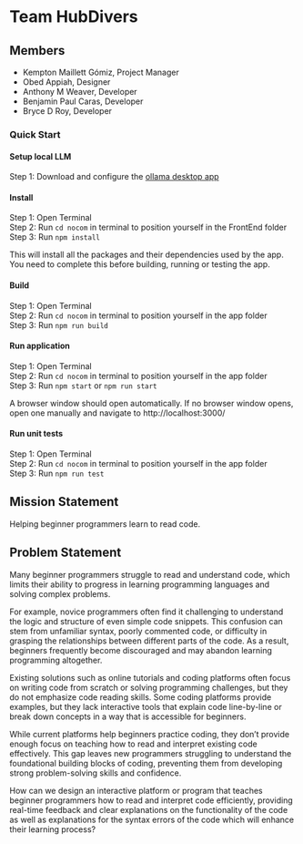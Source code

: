 # Team HubDivers

## Members
- Kempton Maillett Gómiz, Project Manager
- Obed Appiah, Designer
- Anthony M Weaver, Developer
- Benjamin Paul Caras, Developer
- Bryce D Roy, Developer

### Quick Start

#### Setup local LLM
Step 1: Download and configure the [ollama desktop app](https://ollama.com/download)

#### Install
Step 1: Open Terminal \
Step 2: Run `cd nocom` in terminal to position yourself in the FrontEnd folder \
Step 3: Run `npm install`

This will install all the packages and their dependencies used by the app. You need to complete this before building, running or testing the app.


#### Build 
Step 1: Open Terminal \
Step 2: Run `cd nocom` in terminal to position yourself in the app folder \
Step 3: Run `npm run build` 

#### Run application
Step 1: Open Terminal \
Step 2: Run `cd nocom` in terminal to position yourself in the app folder \
Step 3: Run `npm start` or `npm run start` 

A browser window should open automatically. If no browser window opens, open one manually and navigate to http://localhost:3000/

#### Run unit tests
Step 1: Open Terminal \
Step 2: Run `cd nocom` in terminal to position yourself in the app folder \
Step 3: Run `npm run test`

## Mission Statement
Helping beginner programmers learn to read code.

## Problem Statement

Many beginner programmers struggle to read and understand code, which limits their ability to progress in learning programming languages and solving complex problems.

For example, novice programmers often find it challenging to understand the logic and structure of even simple code snippets. This confusion can stem from unfamiliar syntax, poorly commented code, or difficulty in grasping the relationships between different parts of the code. As a result, beginners frequently become discouraged and may abandon learning programming altogether.

Existing solutions such as online tutorials and coding platforms often focus on writing code from scratch or solving programming challenges, but they do not emphasize code reading skills. Some coding platforms provide examples, but they lack interactive tools that explain code line-by-line or break down concepts in a way that is accessible for beginners.

While current platforms help beginners practice coding, they don’t provide enough focus on teaching how to read and interpret existing code effectively. This gap leaves new programmers struggling to understand the foundational building blocks of coding, preventing them from developing strong problem-solving skills and confidence.

How can we design an interactive platform or program that teaches beginner programmers how to read and interpret code efficiently, providing real-time feedback and clear explanations on the functionality of the code as well as explanations for the syntax errors of the code which will enhance their learning process?
